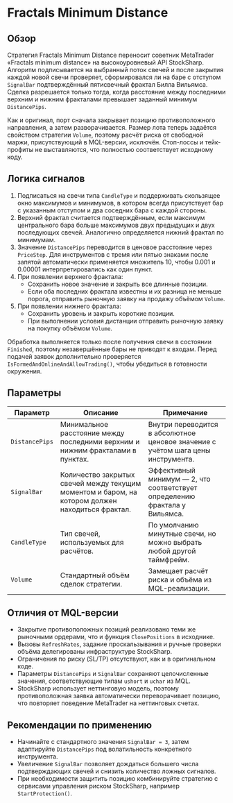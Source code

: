 # Fractals Minimum Distance

## Обзор
Стратегия Fractals Minimum Distance переносит советник MetaTrader «Fractals minimum distance» на высокоуровневый API StockSharp. Алгоритм подписывается на выбранный поток свечей и после закрытия каждой новой свечи проверяет, сформировался ли на баре с отступом `SignalBar` подтверждённый пятисвечный фрактал Билла Вильямса. Сделка разрешается только тогда, когда расстояние между последними верхним и нижним фракталами превышает заданный минимум `DistancePips`.

Как и оригинал, порт сначала закрывает позицию противоположного направления, а затем разворачивается. Размер лота теперь задаётся свойством стратегии `Volume`, поэтому расчёт риска от свободной маржи, присутствующий в MQL-версии, исключён. Стоп-лоссы и тейк-профиты не выставляются, что полностью соответствует исходному коду.

## Логика сигналов
1. Подписаться на свечи типа `CandleType` и поддерживать скользящее окно максимумов и минимумов, в котором всегда присутствует бар с указанным отступом и два соседних бара с каждой стороны.
2. Верхний фрактал считается подтверждённым, если максимум центрального бара больше максимумов двух предыдущих и двух последующих свечей. Аналогично определяется нижний фрактал по минимумам.
3. Значение `DistancePips` переводится в ценовое расстояние через `PriceStep`. Для инструментов с тремя или пятью знаками после запятой автоматически применяется множитель 10, чтобы 0.001 и 0.00001 интерпретировались как один пункт.
4. При появлении верхнего фрактала:
   - Сохранить новое значение и закрыть все длинные позиции.
   - Если оба последних фрактала известны и их разница не меньше порога, отправить рыночную заявку на продажу объёмом `Volume`.
5. При появлении нижнего фрактала:
   - Сохранить уровень и закрыть короткие позиции.
   - При выполнении условия дистанции отправить рыночную заявку на покупку объёмом `Volume`.

Обработка выполняется только после получения свечи в состоянии `Finished`, поэтому незавершённые бары не приводят к входам. Перед подачей заявок дополнительно проверяется `IsFormedAndOnlineAndAllowTrading()`, чтобы убедиться в готовности окружения.

## Параметры
| Параметр | Описание | Примечание |
| --- | --- | --- |
| `DistancePips` | Минимальное расстояние между последними верхним и нижним фракталами в пунктах. | Внутри переводится в абсолютное ценовое значение с учётом шага цены инструмента. |
| `SignalBar` | Количество закрытых свечей между текущим моментом и баром, на котором должен находиться фрактал. | Эффективный минимум — 2, что соответствует определению фрактала у Вильямса. |
| `CandleType` | Тип свечей, используемых для расчётов. | По умолчанию минутные свечи, но можно выбрать любой другой таймфрейм. |
| `Volume` | Стандартный объём сделок стратегии. | Замещает расчёт риска и объёма из MQL-реализации. |

## Отличия от MQL-версии
- Закрытие противоположных позиций реализовано теми же рыночными ордерами, что и функция `ClosePositions` в исходнике.
- Вызовы `RefreshRates`, задание проскальзывания и ручные проверки объёма делегированы инфраструктуре StockSharp.
- Ограничения по риску (SL/TP) отсутствуют, как и в оригинальном коде.
- Параметры `DistancePips` и `SignalBar` сохраняют целочисленные значения, соответствующие типам `ushort` и `uchar` из MQL.
- StockSharp использует неттинговую модель, поэтому противоположная заявка автоматически переворачивает позицию, что повторяет поведение MetaTrader на неттинговых счетах.

## Рекомендации по применению
- Начинайте с стандартного значения `SignalBar = 3`, затем адаптируйте `DistancePips` под волатильность конкретного инструмента.
- Увеличение `SignalBar` позволяет дождаться большего числа подтверждающих свечей и снизить количество ложных сигналов.
- При необходимости защитить позицию комбинируйте стратегию с сервисами управления риском StockSharp, например `StartProtection()`.
